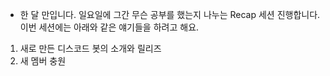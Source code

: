 - 한 달 만입니다. 일요일에 그간 무슨 공부를 했는지 나누는 Recap 세션 진행합니다. 이번 세션에는 아래와 같은 얘기들을 하려고 해요.

1. 새로 만든 디스코드 봇의 소개와 릴리즈
2. 새 멤버 충원